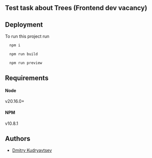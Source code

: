 
## Test task about Trees (Frontend dev vacancy)



## Deployment

To run this project run

```bash
  npm i
```
```bash
  npm run build
```
```bash
  npm run preview
```




## Requirements

#### Node

v20.16.0+

#### NPM

v10.8.1

## Authors
- [Dmitry Kudryavtsev](https://www.github.com/Nomate)

